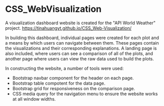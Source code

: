 # CSS_WebVisualization

A visualization dashboard website is created for the "API World Weather" project. 
https://tinahuangyt.github.io/CSS_Web-Visualization/

In building this dashboard, individual pages were created for each plot and a means by which users can navigate between them. These pages contain the visualizations and their corresponding explanations. A landing page is also included, where users can see a comparison of all of the plots, and another page where users can view the raw data used to build the plots.

In constructing the website, a number of tools were used:
- Bootstrap navbar component for the header on each page.
- Bootstrap table compotent for the data page.
- Bootstrap grid for responsiveness on the comparison page.
- CSS media query for the navigation menu to ensure the website works at all window widths. 
